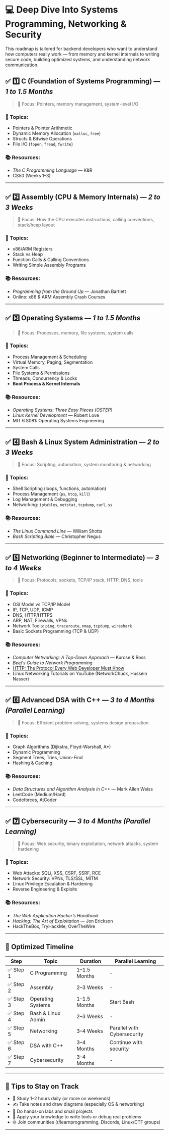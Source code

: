 # 💻 Deep Dive Into Systems Programming, Networking & Security

This roadmap is tailored for backend developers who want to understand how computers really work — from memory and kernel internals to writing secure code, building optimized systems, and understanding network communication.

## ✅ 1️⃣ C (Foundation of Systems Programming) — _1 to 1.5 Months_

> 🔧 Focus: Pointers, memory management, system-level I/O

### 🔹 Topics:

- Pointers & Pointer Arithmetic
- Dynamic Memory Allocation (`malloc`, `free`)
- Structs & Bitwise Operations
- File I/O (`fopen`, `fread`, `fwrite`)

### 📚 Resources:

- _The C Programming Language_ — K&R
- CS50 (Weeks 1–3)

---

## ✅ 2️⃣ Assembly (CPU & Memory Internals) — _2 to 3 Weeks_

> 🔧 Focus: How the CPU executes instructions, calling conventions, stack/heap layout

### 🔹 Topics:

- x86/ARM Registers
- Stack vs Heap
- Function Calls & Calling Conventions
- Writing Simple Assembly Programs

### 📚 Resources:

- _Programming from the Ground Up_ — Jonathan Bartlett
- Online: x86 & ARM Assembly Crash Courses

---

## ✅ 3️⃣ Operating Systems — _1 to 1.5 Months_

> 🔧 Focus: Processes, memory, file systems, system calls

### 🔹 Topics:

- Process Management & Scheduling
- Virtual Memory, Paging, Segmentation
- System Calls
- File Systems & Permissions
- Threads, Concurrency & Locks
- **Boot Process & Kernel Internals**

### 📚 Resources:

- _Operating Systems: Three Easy Pieces (OSTEP)_
- _Linux Kernel Development_ — Robert Love
- MIT 6.S081: Operating Systems Engineering

---

## ✅ 4️⃣ Bash & Linux System Administration — _2 to 3 Weeks_

> 🔧 Focus: Scripting, automation, system monitoring & networking

### 🔹 Topics:

- Shell Scripting (loops, functions, automation)
- Process Management (`ps`, `htop`, `kill`)
- Log Management & Debugging
- Networking: `iptables`, `netstat`, `tcpdump`, `curl`, `ss`

### 📚 Resources:

- _The Linux Command Line_ — William Shotts
- _Bash Scripting Bible_ — Christopher Negus

---

## ✅ 5️⃣ Networking (Beginner to Intermediate) — _3 to 4 Weeks_

> 🔧 Focus: Protocols, sockets, TCP/IP stack, HTTP, DNS, tools

### 🔹 Topics:

- OSI Model vs TCP/IP Model
- IP, TCP, UDP, ICMP
- DNS, HTTP/HTTPS
- ARP, NAT, Firewalls, VPNs
- Network Tools: `ping`, `traceroute`, `nmap`, `tcpdump`, `wireshark`
- Basic Sockets Programming (TCP & UDP)

### 📚 Resources:

- _Computer Networking: A Top-Down Approach_ — Kurose & Ross
- _Beej's Guide to Network Programming_
- [HTTP: The Protocol Every Web Developer Must Know](https://www.youtube.com/watch?v=iYM2zFP3Zn0)
- Linux Networking Tutorials on YouTube (NetworkChuck, Hussein Nasser)

---

## ✅ 6️⃣ Advanced DSA with C++ — _3 to 4 Months (Parallel Learning)_

> 🔧 Focus: Efficient problem solving, systems design preparation

### 🔹 Topics:

- Graph Algorithms (Dijkstra, Floyd-Warshall, A\*)
- Dynamic Programming
- Segment Trees, Tries, Union-Find
- Hashing & Caching

### 📚 Resources:

- _Data Structures and Algorithm Analysis in C++_ — Mark Allen Weiss
- LeetCode (Medium/Hard)
- Codeforces, AtCoder

---

## ✅ 7️⃣ Cybersecurity — _3 to 4 Months (Parallel Learning)_

> 🔧 Focus: Web security, binary exploitation, network attacks, system hardening

### 🔹 Topics:

- Web Attacks: SQLi, XSS, CSRF, SSRF, RCE
- Network Security: VPNs, TLS/SSL, MITM
- Linux Privilege Escalation & Hardening
- Reverse Engineering & Exploits

### 📚 Resources:

- _The Web Application Hacker’s Handbook_
- _Hacking: The Art of Exploitation_ — Jon Erickson
- HackTheBox, TryHackMe, OverTheWire

---

## 🧭 Optimized Timeline

| Step      | Topic              | Duration     | Parallel Learning           |
| --------- | ------------------ | ------------ | --------------------------- |
| ✅ Step 1 | C Programming      | 1–1.5 Months | -                           |
| ✅ Step 2 | Assembly           | 2–3 Weeks    | -                           |
| ✅ Step 3 | Operating Systems  | 1–1.5 Months | Start Bash                  |
| ✅ Step 4 | Bash & Linux Admin | 2–3 Weeks    | -                           |
| ✅ Step 5 | Networking         | 3–4 Weeks    | Parallel with Cybersecurity |
| ✅ Step 6 | DSA with C++       | 3–4 Months   | Continue with security      |
| ✅ Step 7 | Cybersecurity      | 3–4 Months   | -                           |

---

## 🚀 Tips to Stay on Track

- 📅 Study 1–2 hours daily (or more on weekends)
- ✍️ Take notes and draw diagrams (especially OS & networking)
- 🧪 Do hands-on labs and small projects
- 🧠 Apply your knowledge to write tools or debug real problems
- 🌐 Join communities (r/learnprogramming, Discords, Linux/CTF groups)

---
